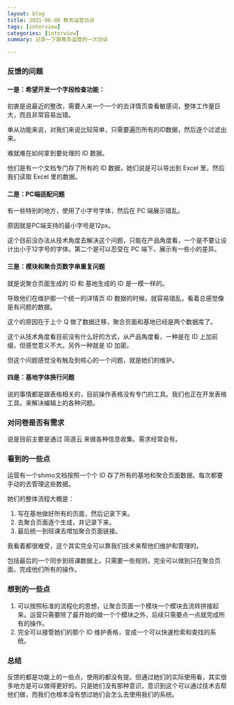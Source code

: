 ```yaml
---
layout: blog
title: 2021-06-08 教务运营访谈
tags: [interview]
categories: [interview]
summary: 记录一下跟教务运营的一次访谈

---
```


### 反馈的问题
#### 一是：希望开发一个字段检查功能：
初衷是说最近的整改，需要人来一个一个的去详情页查看敏感词，整体工作量巨大，而且非常容易出错。



单从功能来说，对我们来说比较简单，只需要遍历所有的ID数据，然后逐个过滤出来。

难就难在如何拿到要处理的 ID 数据。

他们是有一个文档专门存了所有的 ID 数据，她们说是可以导出到 Excel 里，然后我们读取 Excel 里的数据。

#### 二是：PC端适配问题
有一些特别的地方，使用了小字号字体，然后在 PC 端展示错乱。

原因就是PC端支持的最小字号是12px。



这个目前没办法从技术角度去解决这个问题，只能在产品角度看，一个是不要让设计出小于12字号的字体。第二个是可以忍受在 PC 端下，展示有一些小的差异。

#### 三是：模块和聚合页数字串重复问题
就是说聚合页面生成的 ID 和 基地生成的 ID 是一模一样的。

导致他们在维护那一个统一的详情页  ID 数据的时候，就容易错乱，看着总感觉像是有问题的数据。



这个的原因在于上个 Q 做了数据迁移，聚合页面和基地已经是两个数据库了。

这个从技术角度看目前没有什么好的方式，从产品角度看，一种是在 ID 上加前缀，但感觉意义不大。另外一种就是 ID 加密。



但这个问题感觉没有触及到核心的一个问题，就是她们的维护。

#### 四是：基地字体换行问题
说的事情都是跟表格相关的，目前操作表格没有专门的工具。我们也正在开发表格工具。来解决编辑上的各种问题。



### 对问卷是否有需求
说是目前主要是通过 简道云 来做各种信息收集。需求经常会有。

### 看到的一些点
运营有一个shimo文档按照一个个 ID 存了所有的基地和聚合页面数据。每次都要手动的去管理这些数据。

她们的整体流程大概是：

1. 写在基地做好所有的页面，然后记录下来。
2. 去聚合页面逐个生成，并记录下来。
3. 最后统一到班课去增加聚合页面链接。

我看着都很难受，这个其实完全可以靠我们技术来帮他们维护和管理的。

包括最后的一个同步到班课数据上。只需要一些规则，完全可以做到只在聚合页面，完成他们所有的操作。

### 想到的一些点
1. 可以按照标准的流程化的思想，让聚合页面一个模块一个模块去流转拼接起来。运营只需要除了最开始的做一个个模块之外，后续只需要点一点就完成所有的操作。
2. 完全可以接管她们的那个 ID 维护表格，变成一个可以快速检索和查找的系统。


### 总结
反馈的都是功能上的一些点，使用的都没有提。但通过她们的实际使用看，其实很多地方是可以做得更好的。只是她们没有那种意识，意识到这个可以通过技术去帮他们做，而我们也根本没有想过她们会怎么去使用我们的系统。
